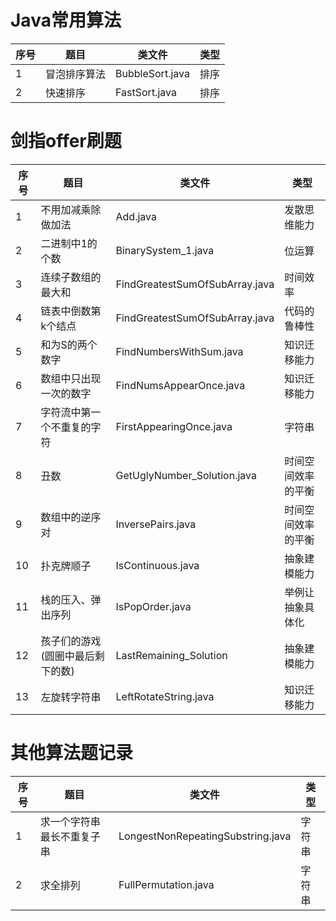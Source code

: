# Java常用算法
| 序号 | 题目 | 类文件 | 类型 |
| ------ | ------ | ------ | ------ |
| 1 | 冒泡排序算法 | BubbleSort.java | 排序 |
| 2 | 快速排序 | FastSort.java | 排序 |


# 剑指offer刷题

| 序号 | 题目 | 类文件 | 类型 |
| ------ | ------ | ------ | ------ |
| 1 | 不用加减乘除做加法| Add.java | 发散思维能力 |
| 2 | 二进制中1的个数 | BinarySystem_1.java | 位运算 |
| 3 | 连续子数组的最大和 | FindGreatestSumOfSubArray.java | 时间效率 |
| 4 | 链表中倒数第k个结点 | FindGreatestSumOfSubArray.java | 代码的鲁棒性 |
| 5 | 和为S的两个数字 | FindNumbersWithSum.java | 知识迁移能力 |
| 6 | 数组中只出现一次的数字  | FindNumsAppearOnce.java | 知识迁移能力 |
| 7 | 字符流中第一个不重复的字符 | FirstAppearingOnce.java | 字符串 |
| 8 | 丑数 | GetUglyNumber_Solution.java | 时间空间效率的平衡 |
| 9 | 数组中的逆序对 | InversePairs.java |  时间空间效率的平衡 |
| 10| 扑克牌顺子 | IsContinuous.java | 抽象建模能力 |
| 11| 栈的压入、弹出序列 | IsPopOrder.java | 举例让抽象具体化 |
| 12| 孩子们的游戏(圆圈中最后剩下的数) | LastRemaining_Solution | 抽象建模能力 |
| 13| 左旋转字符串 | LeftRotateString.java | 知识迁移能力 |


# 其他算法题记录

| 序号 | 题目 | 类文件 | 类型 |
| ------ | ------ | ------ | ------ |
| 1 | 求一个字符串最长不重复子串 | LongestNonRepeatingSubstring.java | 字符串 |
| 2 | 求全排列 | FullPermutation.java | 字符串 | 
